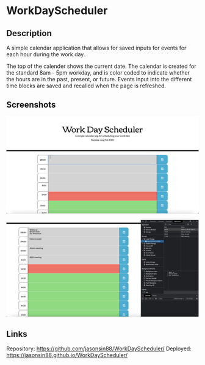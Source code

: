 # WorkDayScheduler

## Description
A simple calendar application that allows for saved inputs for events for each hour during the work day.

The top of the calender shows the current date. The calendar is created for the standard 8am - 5pm workday, and is color coded to indicate whether the hours are in the past, present, or future. Events input into the different time blocks are saved and recalled when the page is refreshed.

## Screenshots
![WorkDay Calendar home](./assets/images/WorkDayCalendar.png)

![WorkDay Calendar local storage](./assets/images/WorkDayCalendar%20Local%20Storage.png)

## Links
Repository: https://github.com/jasonsin88/WorkDayScheduler/
Deployed: https://jasonsin88.github.io/WorkDayScheduler/